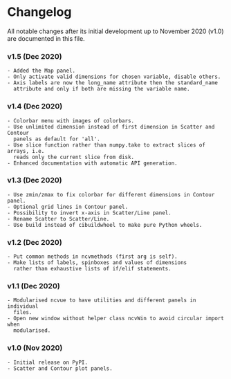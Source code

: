 # Changelog

All notable changes after its initial development up to November 2020 (v1.0)
are documented in this file.

### v1.5 (Dec 2020)
    - Added the Map panel.
    - Only activate valid dimensions for chosen variable, disable others.
    - Axis labels are now the long_name attribute then the standard_name
      attribute and only if both are missing the variable name.

### v1.4 (Dec 2020)
    - Colorbar menu with images of colorbars. 
    - Use unlimited dimension instead of first dimension in Scatter and Contour
      panels as default for 'all'.
    - Use slice function rather than numpy.take to extract slices of arrays, i.e.
      reads only the current slice from disk.
    - Enhanced documentation with automatic API generation.

### v1.3 (Dec 2020)
    - Use zmin/zmax to fix colorbar for different dimensions in Contour panel.
    - Optional grid lines in Contour panel.
    - Possibility to invert x-axis in Scatter/Line panel.
    - Rename Scatter to Scatter/Line.
    - Use build instead of cibuildwheel to make pure Python wheels.

### v1.2 (Dec 2020)
    - Put common methods in ncvmethods (first arg is self).
    - Make lists of labels, spinboxes and values of dimensions
      rather than exhaustive lists of if/elif statements.

### v1.1 (Dec 2020)
    - Modularised ncvue to have utilities and different panels in individual
      files.
    - Open new window without helper class ncvWin to avoid circular import when
      modularised.

### v1.0 (Nov 2020)
    - Initial release on PyPI.
    - Scatter and Contour plot panels.
